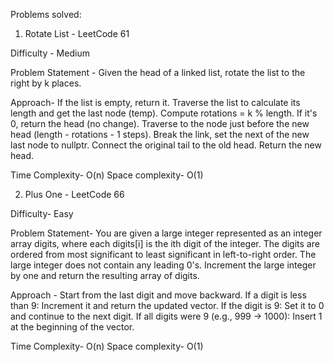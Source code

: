 Problems solved:

1. Rotate List - LeetCode 61

Difficulty - Medium 

Problem Statement - 
Given the head of a linked list, rotate the list to the right by k places.

Approach- 
If the list is empty, return it.
Traverse the list to calculate its length and get the last node (temp).
Compute rotations = k % length. If it's 0, return the head (no change).
Traverse to the node just before the new head (length - rotations - 1 steps).
Break the link, set the next of the new last node to nullptr.
Connect the original tail to the old head.
Return the new head.

Time Complexity- O(n)
Space complexity- O(1)

2. Plus One - LeetCode 66

Difficulty- Easy

Problem Statement- 
You are given a large integer represented as an integer array digits, where each digits[i] is the ith digit of the integer. The digits are ordered from most significant to least significant in left-to-right order. The large integer does not contain any leading 0's.
Increment the large integer by one and return the resulting array of digits.

Approach - 
Start from the last digit and move backward.
If a digit is less than 9:
    Increment it and return the updated vector.
If the digit is 9:
    Set it to 0 and continue to the next digit.
If all digits were 9 (e.g., 999 → 1000):
    Insert 1 at the beginning of the vector.

Time Complexity- O(n)
Space complexity- O(1)

